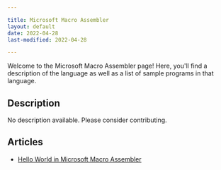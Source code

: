 ```yaml
---

title: Microsoft Macro Assembler
layout: default
date: 2022-04-28
last-modified: 2022-04-28

---
```


Welcome to the Microsoft Macro Assembler page! Here, you'll find a description of the language as well as a list of sample programs in that language.

## Description

No description available. Please consider contributing.

## Articles

- [Hello World in Microsoft Macro Assembler](https://sampleprograms.io/projects/hello-world/microsoft-macro-assembler)